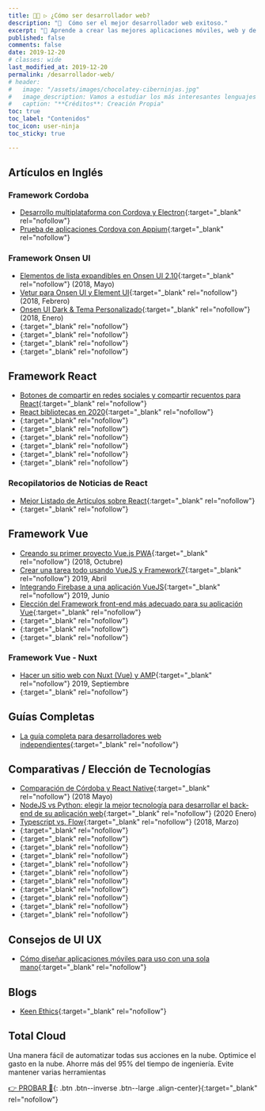 ```yaml
---
title: 👨‍💻 ▷ ¿Cómo ser desarrollador web?
description: "📌  Cómo ser el mejor desarrollador web exitoso."
excerpt: "📌 Aprende a crear las mejores aplicaciones móviles, web y de escritorio con los mejores frameworks del mundo."
published: false
comments: false
date: 2019-12-20
# classes: wide
last_modified_at: 2019-12-20
permalink: /desarrollador-web/
# header:
#   image: "/assets/images/chocolatey-ciberninjas.jpg"
#   image_description: Vamos a estudiar los más interesantes lenguajes de programación y frameworks de 2019
#   caption: "**Créditos**: Creación Propia"
toc: true
toc_label: "Contenidos"
toc_icon: user-ninja
toc_sticky: true

---
```


<!-- https://www.learnhowtobecome.org/computer-careers/web-development/ -->
<!-- https://morioh.com/p/67f404c48e79 -->

## Artículos en Inglés

### Framework Cordoba

* [Desarrollo multiplataforma con Cordova y Electron](https://medium.com/the-web-tub/electron-on-cordova-29ede5d6d789){:target="_blank" rel="nofollow"}
* [Prueba de aplicaciones Cordova con Appium](https://medium.com/the-web-tub/testing-cordova-apps-with-appium-2b3b236e026b?source=---------12-----------------------){:target="_blank" rel="nofollow"}

### Framework Onsen UI

* [Elementos de lista expandibles en Onsen UI 2.10](https://medium.com/the-web-tub/expandable-list-items-in-onsen-ui-2-10-7a42b7f7841c?source=---------0-----------------------){:target="_blank" rel="nofollow"} (2018, Mayo)
* [Vetur para Onsen UI y Element UI](https://medium.com/the-web-tub/vetur-support-for-onsen-ui-element-ui-b375c7ae33ba){:target="_blank" rel="nofollow"} (2018, Febrero)
* [Onsen UI Dark & ​​Tema Personalizado](https://medium.com/the-web-tub/onsen-ui-dark-theme-customization-f4780e71746e){:target="_blank" rel="nofollow"} (2018, Enero)
* [](){:target="_blank" rel="nofollow"}
* [](){:target="_blank" rel="nofollow"}
* [](){:target="_blank" rel="nofollow"}
* [](){:target="_blank" rel="nofollow"}


## Framework React

* [Botones de compartir en redes sociales y compartir recuentos para React](https://github.com/nygardk/react-share){:target="_blank" rel="nofollow"}
* [React bibliotecas en 2020](https://www.robinwieruch.de/react-libraries){:target="_blank" rel="nofollow"}
* [](){:target="_blank" rel="nofollow"}
* [](){:target="_blank" rel="nofollow"}
* [](){:target="_blank" rel="nofollow"}
* [](){:target="_blank" rel="nofollow"}
* [](){:target="_blank" rel="nofollow"}
* [](){:target="_blank" rel="nofollow"}

### Recopilatorios de Noticias de React

* [Mejor Listado de Artículos sobre React](https://react.statuscode.com/){:target="_blank" rel="nofollow"}
* [](){:target="_blank" rel="nofollow"}

## Framework Vue

* [Creando su primer proyecto Vue.js PWA](https://medium.com/the-web-tub/creating-your-first-vue-js-pwa-project-22f7c552fb34){:target="_blank" rel="nofollow"} (2018, Octubre)
* [Crear una tarea todo usando VueJS y Framework7](https://medium.com/the-web-tub/creating-a-todo-app-using-vuejs-and-framework7-8ac167711257){:target="_blank" rel="nofollow"} 2019, Abril
* [Integrando Firebase a una aplicación VueJS](https://medium.com/the-web-tub/integrating-firebase-to-a-vuejs-app-2444eafba5d2){:target="_blank" rel="nofollow"} 2019, Junio
* [Elección del Framework front-end más adecuado para su aplicación Vue](https://medium.com/the-web-tub/choosing-the-right-front-end-framework-for-your-vue-app-4448bac12ce7){:target="_blank" rel="nofollow"}
* [](){:target="_blank" rel="nofollow"}
* [](){:target="_blank" rel="nofollow"}
* [](){:target="_blank" rel="nofollow"}

### Framework Vue - Nuxt

* [Hacer un sitio web con Nuxt (Vue) y AMP](https://medium.com/the-web-tub/making-a-website-with-nuxt-vue-and-amp-3ef904819de6){:target="_blank" rel="nofollow"} 2019, Septiembre
* [](){:target="_blank" rel="nofollow"}

## Guías Completas

* [La guía completa para desarrolladores web independientes](https://www.freecodecamp.org/news/freelance-web-developer-guide/){:target="_blank" rel="nofollow"}

## Comparativas / Elección de Tecnologías

* [Comparación de Córdoba y React Native](https://medium.com/the-web-tub/cordova-and-react-native-comparison-3f8bf16cf036?source=---------11-----------------------){:target="_blank" rel="nofollow"} (2018 Mayo)
* [NodeJS vs Python: elegir la mejor tecnología para desarrollar el back-end de su aplicación web](https://keenethics.com/blog/nodejs-vs-python){:target="_blank" rel="nofollow"} (2020 Enero)
* [Typescript vs. Flow](https://medium.com/the-web-tub/comparing-flow-with-typescript-6a8ff7fd4cbb){:target="_blank" rel="nofollow"} (2018, Marzo)
* [](){:target="_blank" rel="nofollow"}
* [](){:target="_blank" rel="nofollow"}
* [](){:target="_blank" rel="nofollow"}
* [](){:target="_blank" rel="nofollow"}
* [](){:target="_blank" rel="nofollow"}
* [](){:target="_blank" rel="nofollow"}
* [](){:target="_blank" rel="nofollow"}
* [](){:target="_blank" rel="nofollow"}
* [](){:target="_blank" rel="nofollow"}
* [](){:target="_blank" rel="nofollow"}
* [](){:target="_blank" rel="nofollow"}

## Consejos de UI UX

* [Cómo diseñar aplicaciones móviles para uso con una sola mano](https://www.smashingmagazine.com/2020/02/design-mobile-apps-one-hand-usage/){:target="_blank" rel="nofollow"}

## Blogs

* [Keen Ethics](https://keenethics.com/blog){:target="_blank" rel="nofollow"}

## Total Cloud

Una manera fácil de automatizar todas sus acciones en la nube. Optimice el gasto en la nube. Ahorre más del 95% del tiempo de ingeniería. Evite mantener varias herramientas

[👉 PROBAR 👏](https://www.totalcloud.io/){: .btn .btn--inverse .btn--large .align-center}{:target="_blank" rel="nofollow"}
